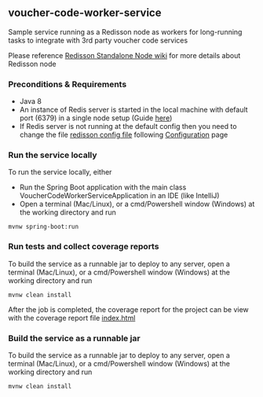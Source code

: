 ## voucher-code-worker-service
Sample service running as a Redisson node as workers for long-running tasks to integrate with 3rd party voucher code services

Please reference [Redisson Standalone Node wiki](https://github.com/redisson/redisson/wiki/12.-Standalone-node) for more details about Redisson node

### Preconditions & Requirements
* Java 8
* An instance of Redis server is started in the local machine with default port (6379) in a single node setup (Guide [here](https://redislabs.com/get-started-with-redis/))
* If Redis server is not running at the default config then you need to change the file [redisson config file](src/main/resources/redisson-config.yaml) following [Configuration](https://github.com/redisson/redisson/wiki/2.-Configuration) page

### Run the service locally
To run the service locally, either
* Run the Spring Boot application with the main class VoucherCodeWorkerServiceApplication in an IDE (like IntelliJ)
* Open a terminal (Mac/Linux), or a cmd/Powershell window (Windows) at the working directory and run
```shell
mvnw spring-boot:run
```

### Run tests and collect coverage reports
To build the service as a runnable jar to deploy to any server, open a terminal (Mac/Linux), or a cmd/Powershell window (Windows) at the working directory and run
```shell
mvnw clean install
```
After the job is completed, the coverage report for the project can be view with the coverage report file [index.html](target/site/jacoco/index.html)

### Build the service as a runnable jar
To build the service as a runnable jar to deploy to any server, open a terminal (Mac/Linux), or a cmd/Powershell window (Windows) at the working directory and run
```shell
mvnw clean install
```
